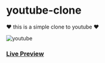# youtube-clone

❤ this is a simple clone to youtube ❤


![youtube](https://user-images.githubusercontent.com/94475130/170535419-54c05bd3-34b3-4823-b133-e7ec002cb742.png)


### [**Live Preview**](https://mohamedmontaser1.github.io/youtube-clone/)
